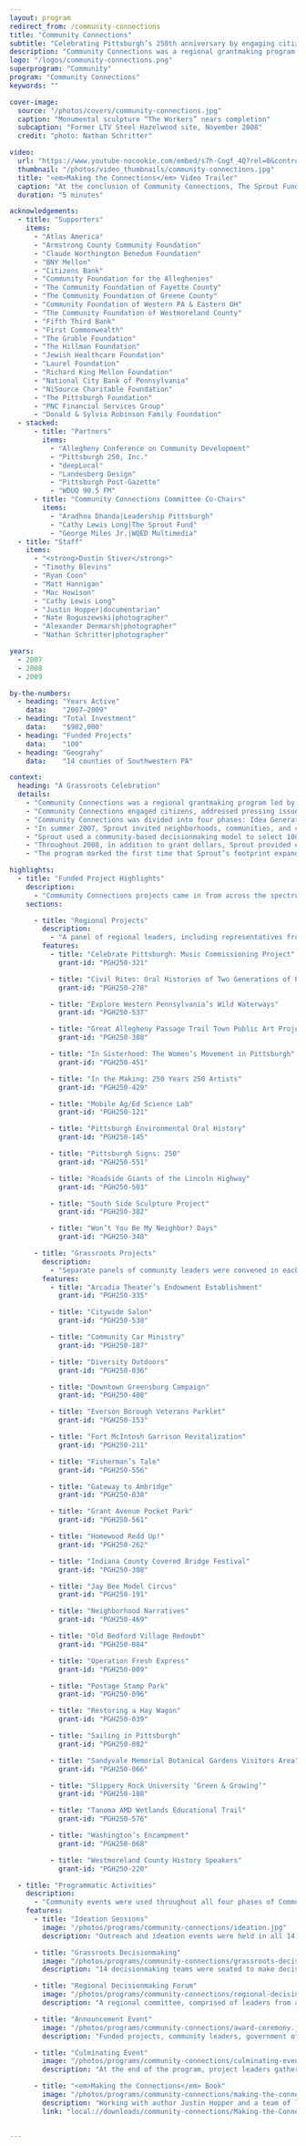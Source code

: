 ```yaml
---
layout: program
redirect_from: /community-connections
title: "Community Connections"
subtitle: "Celebrating Pittsburgh’s 250th anniversary by engaging citizens and contributing to the “Pride & Progress” of Southwestern Pennsylvania."
description: "Community Connections was a regional grantmaking program led by The Sprout Fund on the occasion of the Pittsburgh region’s 250th anniversary. In partnership with the Allegheny Conference on Community Development, and dozens of other partners, Community Connections granted nearly $1 million to 100 projects across 14 counties of Southwestern Pennsylvania."
logo: "/logos/community-connections.png"
superprogram: "Community"
program: "Community Connections"
keywords: ""

cover-image:
  source: "/photos/covers/community-connections.jpg"
  caption: "Monumental sculpture “The Workers” nears completion"
  subcaption: "Former LTV Steel Hazelwood site, November 2008"
  credit: "photo: Nathan Schritter"

video:
  url: "https://www.youtube-nocookie.com/embed/s7h-Cogf_4Q?rel=0&controls=1&showinfo=0&autoplay=1"
  thumbnail: "/photos/video_thumbnails/community-connections.jpg"
  title: "<em>Making the Connections</em> Video Trailer"
  caption: "At the conclusion of Community Connections, The Sprout Fund released a book that captured stories and photos from the initiative. This video shares some of the best examples of people and projects we supported."
  duration: "5 minutes"

acknowledgements:
  - title: "Supporters"
    items:
      - "Atlas America"
      - "Armstrong County Community Foundation"
      - "Claude Worthington Benedum Foundation"
      - "BNY Mellon"
      - "Citizens Bank"
      - "Community Foundation for the Alleghenies"
      - "The Community Foundation of Fayette County"
      - "The Community Foundation of Greene County"
      - "Community Foundation of Western PA & Eastern OH"
      - "The Community Foundation of Westmoreland County"
      - "Fifth Third Bank"
      - "First Commonwealth"
      - "The Grable Foundation"
      - "The Hillman Foundation"
      - "Jewish Healthcare Foundation"
      - "Laurel Foundation"
      - "Richard King Mellon Foundation"
      - "National City Bank of Pennsylvania"
      - "NiSource Charitable Foundation"
      - "The Pittsburgh Foundation"
      - "PNC Financial Services Group"
      - "Donald & Sylvia Robinson Family Foundation"
  - stacked:
      - title: "Partners"
        items:
          - "Allegheny Conference on Community Development"
          - "Pittsburgh 250, Inc."
          - "deepLocal"
          - "Landesberg Design"
          - "Pittsburgh Post-Gazette"
          - "WDUQ 90.5 FM"
      - title: "Community Connections Committee Co-Chairs"
        items:
          - "Aradhna Dhanda|Leadership Pittsburgh"
          - "Cathy Lewis Long|The Sprout Fund"
          - "George Miles Jr.|WQED Multimedia"
  - title: "Staff"
    items:
      - "<strong>Dustin Stiver</strong>"
      - "Timothy Blevins"
      - "Ryan Coon"
      - "Matt Hannigan"
      - "Mac Howison"
      - "Cathy Lewis Long"
      - "Justin Hopper|documentarian"
      - "Nate Boguszewski|photographer"
      - "Alexander Denmarsh|photographer"
      - "Nathan Schritter|photographer"

years:
  - 2007
  - 2008
  - 2009

by-the-numbers:
  - heading: "Years Active"
    data:    "2007–2009"
  - heading: "Total Investment"
    data:    "$982,000"
  - heading: "Funded Projects"
    data:    "100"
  - heading: "Geograhy"
    data:    "14 counties of Southwestern PA"

context:
  heading: "A Grassroots Celebration"
  details:
    - "Community Connections was a regional grantmaking program led by The Sprout Fund on the occasion of the Pittsburgh region’s 250th anniversary. In partnership with the Allegheny Conference on Community Development, and dozens of other partners, Community Connections granted nearly $1 million to 100 projects across 14 counties of Southwestern Pennsylvania."
    - "Community Connections engaged citizens, addressed pressing issues, left a lasting impact on communities, and contributed to the “Pride & Progress” of Southwestern Pennsylvania in 2008. Led by established and emerging civic leaders, these initiatives created a critical mass of grassroots activity throughout the anniversary year."
    - "Community Connections was divided into four phases: Idea Generation & Solicitation, Project Selection, Project Execution, and Reporting & Documentation."
    - "In summer 2007, Sprout invited neighborhoods, communities, and civic organizationsin Southwestern Pennsylvania to “Imagine What You Can Do Here.” A coordinated outreach campaign was conducted to garner ideas from across the 14-county region and encourage the submission of applications from as diverse a network as possible. Ultimately, in fall 2017, 558 applications were received for consideration."
    - "Sprout used a community-based decisionmaking model to select 100 projects to receive support. 270 people participated as part of 15 decisionmaking teams, one for each of the 14 counties and one regional committee. All meetings were held in person and used the scoring and selection process that was originally developed for the Seed Award program."
    - "Throughout 2008, in addition to grant dollars, Sprout provided each project with technical assistance, marketing support, and fostered collaboration between related projects. A significant effort was made to professionally document and capture the persons, projects, and activities that had a role in making the Community Connections a success, resulting in 2009 in the creation of <em>Making the Connections</em>, a collection of stories about the funded projects and their impact on their communities."
    - "The program marked the first time that Sprout’s footprint expanded beyond Pittsburgh and proved that Sprout’s community decisionmaking model was effective in geographically diverse environments. Community Connections also represented Sprout’s first deep dive into program documentation, which resulted in an increased focus on professional photography and writing for many future funding programs."

highlights:
  - title: "Funded Project Highlights"
    description:
      - "Community Connections projects came in from across the spectrum of Southwestern Pennsylvania—both geographically, and in terms of project focus, with applicants ranging from churches and community organizations to museums, schools, artists, and even farmers."
    sections:

      - title: "Regional Projects"
        description:
          - "A panel of regional leaders, including representatives from all 14 Southwestern Pennsylvania counties, selected 12 compelling initiatives as Regional Projects to receive awards up to $50,000."
        features:
          - title: "Celebrate Pittsburgh: Music Commissioning Project"
            grant-id: "PGH250-321"

          - title: "Civil Rites: Oral Histories of Two Generations of Pittsburgh Artists"
            grant-id: "PGH250-278"

          - title: "Explore Western Pennsylvania’s Wild Waterways"
            grant-id: "PGH250-537"

          - title: "Great Allegheny Passage Trail Town Public Art Project"
            grant-id: "PGH250-388"

          - title: "In Sisterhood: The Women’s Movement in Pittsburgh"
            grant-id: "PGH250-451"

          - title: "In the Making: 250 Years 250 Artists"
            grant-id: "PGH250-429"

          - title: "Mobile Ag/Ed Science Lab"
            grant-id: "PGH250-121"

          - title: "Pittsburgh Environmental Oral History"
            grant-id: "PGH250-145"

          - title: "Pittsburgh Signs: 250"
            grant-id: "PGH250-551"

          - title: "Roadside Giants of the Lincoln Highway"
            grant-id: "PGH250-503"

          - title: "South Side Sculpture Project"
            grant-id: "PGH250-382"

          - title: "Won’t You Be My Neighbor? Days"
            grant-id: "PGH250-348"

      - title: "Grassroots Projects"
        description:
          - "Separate panels of community leaders were convened in each county to review the proposals developed by local residents and selected 88 Grassroots Projects to receive awards up to $5,000."
        features:
          - title: "Arcadia Theater’s Endowment Establishment"
            grant-id: "PGH250-335"

          - title: "Citywide Salon"
            grant-id: "PGH250-538"

          - title: "Community Car Ministry"
            grant-id: "PGH250-187"

          - title: "Diversity Outdoors"
            grant-id: "PGH250-036"

          - title: "Downtown Greensburg Campaign"
            grant-id: "PGH250-408"

          - title: "Everson Borough Veterans Parklet"
            grant-id: "PGH250-153"

          - title: "Fort McIntosh Garrison Revitalization"
            grant-id: "PGH250-211"

          - title: "Fisherman’s Tale"
            grant-id: "PGH250-556"

          - title: "Gateway to Ambridge"
            grant-id: "PGH250-038"

          - title: "Grant Avenue Pocket Park"
            grant-id: "PGH250-561"

          - title: "Homewood Redd Up!"
            grant-id: "PGH250-262"

          - title: "Indiana County Covered Bridge Festival"
            grant-id: "PGH250-308"

          - title: "Jay Bee Model Circus"
            grant-id: "PGH250-191"

          - title: "Neighborhood Narratives"
            grant-id: "PGH250-469"

          - title: "Old Bedford Village Redoubt"
            grant-id: "PGH250-084"

          - title: "Operation Fresh Express"
            grant-id: "PGH250-009"

          - title: "Postage Stamp Park"
            grant-id: "PGH250-096"

          - title: "Restoring a Hay Wagon"
            grant-id: "PGH250-039"

          - title: "Sailing in Pittsburgh"
            grant-id: "PGH250-082"

          - title: "Sandyvale Memorial Botanical Gardens Visitors Area"
            grant-id: "PGH250-066"

          - title: "Slippery Rock University ‘Green & Growing’"
            grant-id: "PGH250-188"

          - title: "Tanoma AMD Wetlands Educational Trail"
            grant-id: "PGH250-576"

          - title: "Washington’s Encampment"
            grant-id: "PGH250-068"

          - title: "Westmoreland County History Speakers"
            grant-id: "PGH250-220"

  - title: "Programmatic Activities"
    description:
      - "Community events were used throughout all four phases of Community Connections. Citizens were engaged in each step of the process: people participated in idea-generation, decisionmaking, project management, and, ultimately, enjoyed celebrating the success of these 100 projects."
    features:
      - title: "Ideation Sessions"
        image: "/photos/programs/community-connections/ideation.jpg"
        description: "Outreach and ideation events were held in all 14 counties. Sprout used graphic facilitation as a tool to document the meetings and explore project ideas."

      - title: "Grassroots Decisionmaking"
        image: "/photos/programs/community-connections/grassroots-decisionmaking.jpg"
        description: "14 decisionmaking teams were seated to make decisions about grassroots applications, one per county. This model emphasized Sprout’s focus on hyper-local decisionmaking."

      - title: "Regional Decisionmaking Forum"
        image: "/photos/programs/community-connections/regional-decisionmaking.jpg"
        description: "A regional committee, comprised of leaders from across Southwestern PA, participated in the Forum, where they heard final pitches from regional applicants and selected winners."

      - title: "Announcement Event"
        image: "/photos/programs/community-connections/award-ceremony.jpg"
        description: "Funded projects, community leaders, government officials, and the media gathered at the top of the Regional Enterprise Tower for the announcement of the selected projects."

      - title: "Culminating Event"
        image: "/photos/programs/community-connections/culminating-event.jpg"
        description: "At the end of the program, project leaders gathered to reflect on the accomplishments of the anniversary year and celebrate Community Connections’ many successes."

      - title: "<em>Making the Connections</em> Book"
        image: "/photos/programs/community-connections/making-the-connections-book.jpg"
        description: "Working with author Justin Hopper and a team of local photographers, Sprout collected the stories and images of Community Connections in a final book published in 2009."
        link: "local://downloads/community-connections/Making-the-Connections_by-Justin-Hopper_final.pdf"


---
```


